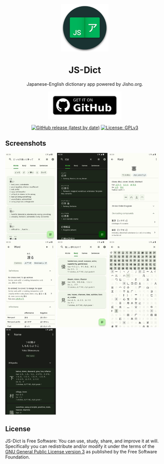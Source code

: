 <div align="center">

<img src="assets/icon.png" width="150">

# **JS-Dict**

Japanese-English dictionary app powered by Jisho.org.

<a href="https://github.com/3nws/JS-Dict/releases/latest"><img src="assets/github_badge.png" height="90"></a>

<a href="https://github.com/3nws/JS-Dict/releases/latest"><img alt="GitHub release (latest by date)" src="https://img.shields.io/github/v/release/3nws/JS-Dict?logo=github&style=flat-square"></a>
<a href="https://www.gnu.org/licenses/gpl-3.0"><img alt="License: GPLv3" src="https://img.shields.io/badge/license-GPLv3-red.svg?style=flat-square"></a>
</div>

## Screenshots

[<img src="metadata/en-US/images/phoneScreenshots/01.png" width="160">](metadata/en-US/images/phoneScreenshots/01.png)
[<img src="metadata/en-US/images/phoneScreenshots/02.png" width="160">](metadata/en-US/images/phoneScreenshots/02.png)
[<img src="metadata/en-US/images/phoneScreenshots/03.png" width="160">](metadata/en-US/images/phoneScreenshots/03.png)
[<img src="metadata/en-US/images/phoneScreenshots/04.png" width="160">](metadata/en-US/images/phoneScreenshots/04.png)
[<img src="metadata/en-US/images/phoneScreenshots/05.png" width="160">](metadata/en-US/images/phoneScreenshots/05.png)
[<img src="metadata/en-US/images/phoneScreenshots/06.png" width="160">](metadata/en-US/images/phoneScreenshots/06.png)
[<img src="metadata/en-US/images/phoneScreenshots/07.png" width="160">](metadata/en-US/images/phoneScreenshots/07.png)

## License

JS-Dict is Free Software: You can use, study, share, and improve it at will. Specifically you can redistribute and/or modify it under the terms of the [GNU General Public License version 3](https://www.gnu.org/licenses/gpl-3.0.en.html) as published by the Free Software Foundation.
